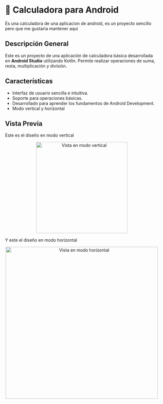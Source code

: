 # 📱 Calculadora para Android
Es una calculadora de una aplicacion de android, es un proyecto sencillo pero que me gustaria mantener aqui

## Descripción General

Este es un proyecto de una aplicación de calculadora básica desarrollada en **Android Studio** utilizando Kotlin. Permite realizar operaciones de suma, resta, multiplicación y división.

## Características

- Interfaz de usuario sencilla e intuitiva.
- Soporte para operaciones básicas.
- Desarrollado para aprender los fundamentos de Android Development.
- Modo vertical y horizontal

## Vista Previa

Este es el diseño en modo vertical

<p align="center">
  <img src="https://github.com/user-attachments/assets/a2726b0f-f5da-4682-8177-c6837813fb3c" alt="Vista en modo vertical" width="300"/>
</p>
Y este el diseño en modo horizontal

<p align="center">
  <img src="https://github.com/user-attachments/assets/05fcf30c-992e-4faf-b77c-638ac3b28c2d" alt="Vista en modo horizontal" width="500"/>
</p>
